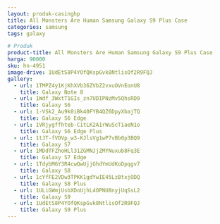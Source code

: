 ```yaml
---
layout: produk-casinghp
title: All Monsters Are Human Samsung Galaxy S9 Plus Case
categories: samsung
tags: galaxy

# Produk
product-title: All Monsters Are Human Samsung Galaxy S9 Plus Case
harga: 90000
sku: hn-4951
image-drive: 1UdEtS8P4YOfQKspGvk8NtlisOf2R9FQJ
gallery:
  - url: 1TMPZ4y1KjKhXVb36ZVbZ2vxuOVnEonU8
    title: Galaxy Note 8
  - url: 1Wdf_3WxtT1GIs_zn7UDIPNzMv5QhsRD9
    title: Galaxy S6
  - url: 1-VSk2_Au9k0iBk40FYB4QZ6DpyXbajTQ
    title: Galaxy S6 Edge
  - url: 1VRjygffhteb-CitLK2A1rWuScTiaeN1o
    title: Galaxy S6 Edge Plus
  - url: 1tJT-fVOVp_w3-KJlsVg1wP7vBb0p3BQ9
    title: Galaxy S7
  - url: 1MDdTFZhoHLl31ZGMNJjZMYNuxub8Fq3E
    title: Galaxy S7 Edge
  - url: 1TdybM6Y3R4cwQwUjjGhdYmUdKoDpqgv7
    title: Galaxy S8
  - url: 1cYfFE2VDw3TPKK1gdYwIE45LzBtxjODQ
    title: Galaxy S8 Plus
  - url: 1ULiGWmjUsbXDoUjhL4OPNU8nyjUqSsL2
    title: Galaxy S9
  - url: 1UdEtS8P4YOfQKspGvk8NtlisOf2R9FQJ
    title: Galaxy S9 Plus
---
```

